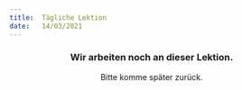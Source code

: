 ```yaml
---
title:  Tägliche Lektion
date:   14/03/2021
---
```


### <center>Wir arbeiten noch an dieser Lektion.</center>
<center>Bitte komme später zurück.</center>